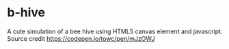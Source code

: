 # b-hive
A cute simulation of a bee hive using HTML5 canvas element and javascript. 
Source credit https://codepen.io/towc/pen/mJzOWJ
